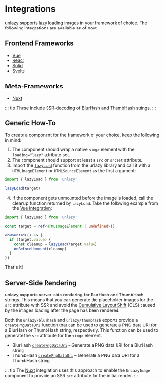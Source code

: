 # Integrations

unlazy supports lazy loading images in your framework of choice. The following integrations are available as of now:

## Frontend Frameworks

- [Vue](/integrations/vue)
- [React](/integrations/react)
- [Solid](/integrations/solid)
- [Svelte](/integrations/svelte)

## Meta-Frameworks

- [Nuxt](/integrations/nuxt)

::: tip
These include SSR-decoding of [BlurHash](/placeholders/blurhash) and [ThumbHash](/placeholders/thumbhash) strings.
:::

## Generic How-To

To create a component for the framework of your choice, keep the following in mind:

1. The component should wrap a native `<img>` element with the `loading="lazy"` attribute set.
2. The component should support at least a `src` or `srcset` attribute.
3. Import the [`lazyLoad`](/api/lazy-load) function from the unlazy library and call it with a `HTMLImageElement` or `HTMLSourceElement` as the first argument:

```ts
import { lazyLoad } from 'unlazy'

lazyLoad(target)
```

4. If the component gets unmounted before the image is loaded, call the cleanup function returned by `lazyLoad`. Take the following example from the [Vue integration](/integrations/vue):

```ts
import { lazyLoad } from 'unlazy'

const target = ref<HTMLImageElement | undefined>()

onMounted(() => {
  if (target.value) {
    const cleanup = lazyLoad(target.value)
    onBeforeUnmount(cleanup)
  }
})
```

That's it!

## Server-Side Rendering

unlazy supports server-side rendering for BlurHash and ThumbHash strings. This means that you can generate the placeholder images for the `src` attribute with SSR and avoid the [Cumulative Layout Shift](https://web.dev/cls/) (CLS) caused by the images loading after the page has been rendered.

Both the `unlazy/blurhash` and `unlazy/thumbhash` exports provide a `createPngDataUri` function that can be used to generate a PNG data URI for a BlurHash or ThumbHash string, respectively. This function can be used to generate the `src` attribute for the `<img>` element.

- BlurHash [`createPngDataUri`](/api/blurhash-create-png-data-uri) – Generate a PNG data URI for a BlurHash string
- ThumbHash [`createPngDataUri`](/api/thumbhash-create-png-data-uri) – Generate a PNG data URI for a ThumbHash string

::: tip
The [Nuxt](/integrations/nuxt) integration uses this approach to enable the `UnLazyImage` component to provide an SSR `src` attribute for the initial render.
:::
